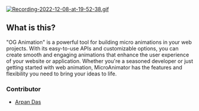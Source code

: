
[![Recording-2022-12-08-at-19-52-38.gif](https://i.postimg.cc/PJvxhKBL/Recording-2022-12-08-at-19-52-38.gif)](https://postimg.cc/0Kxx0G5x)

## What is this?
 "OG Animation" is a powerful tool for building micro animations in your web projects. With its easy-to-use APIs and customizable options, you can create smooth and engaging animations that enhance the user experience of your website or application. Whether you're a seasoned developer or just getting started with web animation, MicroAnimator has the features and flexibility you need to bring your ideas to life.



### Contributor

- [Arpan Das](https://github.com/adasarpan404)
